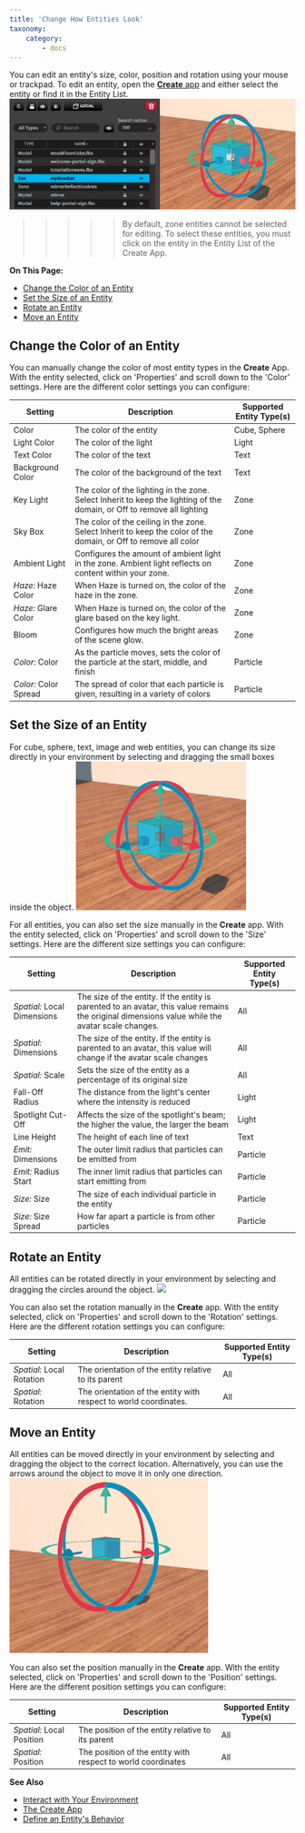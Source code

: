 ```yaml
---
title: 'Change How Entities Look'
taxonomy:
    category:
        - docs
---
```


You can edit an entity's size, color, position and rotation using your mouse or trackpad. To edit an entity, open the [**Create** app](../../tools#the-create-app) and either select the entity or find it in the Entity List. 
![](select-entity.PNG)

>>>>>By default, zone entities cannot be selected for editing. To select these entities, you must click on the entity in the Entity List of the Create App.


**On This Page:**
* [Change the Color of an Entity](#change-the-color-of-an-entity)
* [Set the Size of an Entity](#set-the-size-of-an-entity)
* [Rotate an Entity](#rotate-entity)
* [Move an Entity](#move-an-entity)

## Change the Color of an Entity

You can manually change the color of most entity types in the **Create** App. With the entity selected, click on 'Properties' and scroll down to the 'Color' settings. Here are the different color settings you can configure:

| Setting  | Description  | Supported Entity Type(s)  |
|---|---|---|
| Color  | The color of the entity  | Cube, Sphere  |
| Light Color  | The color of the light   | Light  |
| Text Color  | The color of the text   | Text  |
| Background Color  | The color of the background of the text   | Text  |
| Key Light  | The color of the lighting in the zone. Select Inherit to keep the lighting of the domain, or Off to remove all lighting   | Zone  |
| Sky Box  | The color of the ceiling in the zone. Select Inherit to keep the color of the domain, or Off to remove all color   | Zone  |
| Ambient Light | Configures the amount of ambient light in the zone. Ambient light reflects on content within your zone.    | Zone  |
| *Haze:* Haze Color  | When Haze is turned on, the color of the haze in the zone.   | Zone  |
| *Haze:* Glare Color  | When Haze is turned on, the color of the glare based on the key light.   | Zone  |
| Bloom | Configures how much the bright areas of the scene glow.    | Zone  |
| *Color:* Color  | As the particle moves, sets the color of the particle at the start, middle, and finish    | Particle  |
| *Color:* Color Spread  | The spread of color that each particle is given, resulting in a variety of colors    | Particle  |


## Set the Size of an Entity
For cube, sphere, text, image and web entities, you can change its size directly in your environment by selecting and dragging the small boxes inside the object. 
![](resize-entity.gif)

For all entities, you can also set the size manually in the **Create** app. With the entity selected, click on 'Properties' and scroll down to the 'Size' settings. Here are the different size settings you can configure:

| Setting  | Description  | Supported Entity Type(s)  |
|---|---|---|
| *Spatial:* Local Dimensions  | The size of the entity. If the entity is parented to an avatar, this value remains the original dimensions value while the avatar scale changes.   | All  |
| *Spatial:* Dimensions  | The size of the entity. If the entity is parented to an avatar, this value will change if the avatar scale changes  | All  |
| *Spatial:* Scale  | Sets the size of the entity as a percentage of its original size  | All  |
| Fall-Off Radius  | The distance from the light's center where the intensity is reduced  | Light  |
| Spotlight Cut-Off  | Affects the size of the spotlight's beam; the higher the value, the larger the beam  | Light  |
| Line Height  | The height of each line of text  | Text  |
| *Emit:* Dimensions  | The outer limit radius that particles can be emitted from  | Particle  |
| *Emit:* Radius Start  | The inner limit radius that particles can start emitting from  | Particle  |
| *Size:* Size  | The size of each individual particle in the entity  | Particle  |
| *Size:* Size Spread  | How far apart a particle is from other particles   | Particle  |

## Rotate an Entity

All entities can be rotated directly in your environment by selecting and dragging the circles around the object. 
![](rotate-entity.gif)

You can also set the rotation manually in the **Create** app. With the entity selected, click on 'Properties' and scroll down to the 'Rotation' settings. Here are the different rotation settings you can configure:

| Setting  | Description  | Supported Entity Type(s)  |
|---|---|---|
| *Spatial:* Local Rotation  | The orientation of the entity relative to its parent   | All  |
| *Spatial:* Rotation  | The orientation of the entity with respect to world coordinates.  | All  |

## Move an Entity

All entities can be moved directly in your environment by selecting and dragging the object to the correct location. Alternatively, you can use the arrows around the object to move it in only one direction. 
![](move-entity.gif)

You can also set the position manually in the **Create** app. With the entity selected, click on 'Properties' and scroll down to the 'Position' settings. Here are the different position settings you can configure:

| Setting  | Description  | Supported Entity Type(s)  |
|---|---|---|
| *Spatial:* Local Position  | The position of the entity relative to its parent   | All  |
| *Spatial:* Position  | The position of the entity with respect to world coordinates  | All  |



**See Also**

+ [Interact with Your Environment](../../../explore/interact-objects)
+ [The Create App](../tools#the-create-app)
+ [Define an Entity's Behavior](../entity-behavior)

